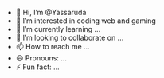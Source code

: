 - 👋 Hi, I’m @Yassaruda
- 👀 I’m interested in coding web and gaming
- 🌱 I’m currently learning ...
- 💞️ I’m looking to collaborate on ...
- 📫 How to reach me ...
- 😄 Pronouns: ...
- ⚡ Fun fact: ...

<!---
Yassaruda/Yassaruda is a ✨ special ✨ repository because its `README.md` (this file) appears on your GitHub profile.
You can click the Preview link to take a look at your changes.
--->
